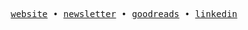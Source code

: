 <p align="center">
  <samp>
    <a href="https://iamtk.co">website</a> • 
    <a href="https://teekay.substack.com">newsletter</a> • 
    <a href="https://goodreads.com/iamteekay">goodreads</a> • 
    <a href="https://www.linkedin.com/in/imtk">linkedin</a>
  </samp>
</p>
